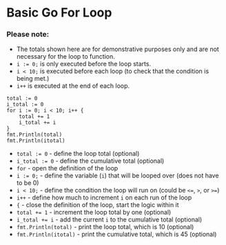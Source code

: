 # Basic Go For Loop

### **Please note:**
- The totals shown here are for demonstrative purposes only and are not necessary for the loop to function.
- `i := 0;` is only executed before the loop starts.
- `i < 10;` is executed before each loop (to check that the condition is being met.)
- `i++` is executed at the end of each loop.

```golang
total := 0
i_total := 0
for i := 0; i < 10; i++ {
    total += 1
    i_total += i
}
fmt.Println(total)
fmt.Println(itotal)
```

- ``total := 0`` - define the loop total (optional)
- ``i_total := 0`` - define the cumulative total (optional)
- ``for`` - open the definition of the loop
- ``i := 0;`` - define the variable (`i`) that will be looped over (does not have to be 0)
- ``i < 10;`` - define the condition the loop will run on (could be `<=`, `>`, or `>=`)
- ``i++`` - define how much to increment `i` on each run of the loop
- ``{`` - close the definition of the loop, start the logic within it
- ``total += 1`` - increment the loop total by one (optional)
- ``i_total += i`` - add the current `i` to the cumulative total (optional)
- ``fmt.Println(total)`` - print the loop total, which is 10 (optional)
- ``fmt.Println(itotal)`` - print the cumulative total, which is 45 (optional)


